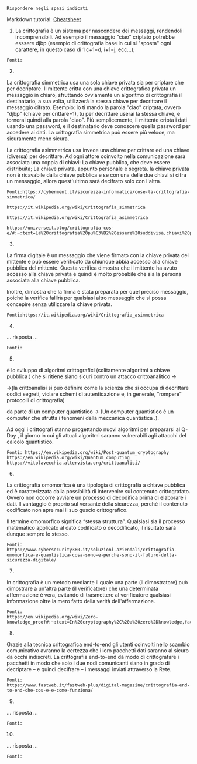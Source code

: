 ```
Rispondere negli spazi indicati
```

Markdown tutorial: [Cheatsheet](https://github.com/adam-p/markdown-here/wiki/Markdown-Cheatsheet)

1. La crittografia è un sistema per nascondere dei messaggi, rendendoli incomprensibili. Ad esempio il messaggio "ciao" criptato potrebbe esssere djbp (esempio di crittografia base in cui si "sposta" ogni carattere, in questo caso di 1 c+1=d, i+1=j, ecc...); 

```
Fonti:

```

2. 

La crittografia simmetrica usa una sola chiave privata sia per criptare che per decriptare.
Il mittente critta con una chiave crittografica privata un messaggio in chiaro, sfruttando ovviamente un algoritmo di crittografia
il destinatario, a sua volta, utilizzerà la stessa chiave per decrittare il messaggio cifrato.
Esempio: io ti mando la parola "ciao" criptata, ovvero "djbp" (chiave per crittare=1), tu per decrittare userai la stessa chiave, e tornerai quindi alla parola "ciao".
Più semplicemente, il mittente cripta i dati usando una password, e il destinatario deve conoscere quella password per accedere ai dati.
La crittografia simmetrica può essere più veloce, ma sicuramente meno sicura.

La crittografia asimmetrica usa invece una chiave per crittare ed una chiave (diversa) per decrittare.
Ad ogni attore coinvolto nella comunicazione sarà associata una coppia di chiavi:
La chiave pubblica, che deve essere distribuita;
La chiave privata, appunto personale e segreta.
la chiave privata non è ricavabile dalla chiave pubblica e se con una delle due chiavi si cifra un messaggio, allora quest'ultimo sarà decifrato solo con l'altra.



```
Fonti:https://cyberment.it/sicurezza-informatica/cose-la-crittografia-simmetrica/

https://it.wikipedia.org/wiki/Crittografia_simmetrica

https://it.wikipedia.org/wiki/Crittografia_asimmetrica

https://universeit.blog/crittografia-cos-e/#:~:text=La%20crittografia%20pu%C3%B2%20essere%20suddivisa,chiavi%20per%20criptare%20i%20dati.

```

3. 

La firma digitale è un messaggio che viene firmato con la chiave privata del mittente e può essere verificato da chiunque abbia accesso alla chiave pubblica del mittente. Questa verifica dimostra che il mittente ha avuto accesso alla chiave privata e quindi è molto probabile che sia la persona associata alla chiave pubblica. 

Inoltre, dimostra che la firma è stata preparata per quel preciso messaggio, poiché la verifica fallirà per qualsiasi altro messaggio che si possa concepire senza utilizzare la chiave privata.

```
Fonti:https://it.wikipedia.org/wiki/Crittografia_asimmetrica

```

4. 

... risposta ...


```
Fonti:

```

5. 

 è lo sviluppo di algoritmi crittografici (solitamente algoritmi a chiave pubblica ) che si ritiene siano sicuri contro un attacco crittoanalitico -> 

 ->(la crittoanalisi si può definire come la scienza che si occupa di decrittare codici segreti, violare schemi di autenticazione e, in generale, “rompere” protocolli di crittografia)

 da parte di un computer quantistico -> (Un computer quantistico è un computer che sfrutta i fenomeni della meccanica quantistica .).

 Ad oggi i crittografi stanno progettando nuovi algoritmi per prepararsi al Q-Day , il giorno in cui gli attuali algoritmi saranno vulnerabili agli attacchi del calcolo quantistico.


```
Fonti: https://en.wikipedia.org/wiki/Post-quantum_cryptography
https://en.wikipedia.org/wiki/Quantum_computing
https://vitolavecchia.altervista.org/crittoanalisi/

```

6. 

La crittografia omomorfica è una tipologia di crittografia a chiave pubblica ed è caratterizzata dalla possibilità di intervenire sul contenuto crittografato.
Ovvero non occorre avviare un processo di decodifica prima di elaborare i dati. Il vantaggio è proprio sul versante della sicurezza, perché il contenuto codificato non apre mai il suo guscio crittografico.

Il termine omomorfico significa “stessa struttura”. Qualsiasi sia il processo matematico applicato al dato codificato o decodificato, il risultato sarà dunque sempre lo stesso.


```
Fonti: 
https://www.cybersecurity360.it/soluzioni-aziendali/crittografia-omomorfica-e-quantistica-cosa-sono-e-perche-sono-il-futuro-della-sicurezza-digitale/

```

7. 

In crittografia è un metodo mediante il quale una parte (il dimostratore) può dimostrare a un'altra parte (il verificatore) che una determinata affermazione è vera, evitando di trasmettere al verificatore qualsiasi informazione oltre la mero fatto della verità dell'affermazione.


```
Fonti:
https://en.wikipedia.org/wiki/Zero-knowledge_proof#:~:text=In%20cryptography%2C%20a%20zero%2Dknowledge,fact%20of%20the%20statement's%20truth.

```

8. 

Grazie alla tecnica crittografica end-to-end gli utenti coinvolti nello scambio comunicativo avranno la certezza che i loro pacchetti dati saranno al sicuro da occhi indiscreti. La crittografia end-to-end dà modo di crittografare i pacchetti in modo che solo i due nodi comunicanti siano in grado di decriptare – e quindi decifrare – i messaggi inviati attraverso la Rete.


```
Fonti:
https://www.fastweb.it/fastweb-plus/digital-magazine/crittografia-end-to-end-che-cos-e-e-come-funziona/

```

9. 

... risposta ...


```
Fonti:

```

10. 

... risposta ...


```
Fonti:

```